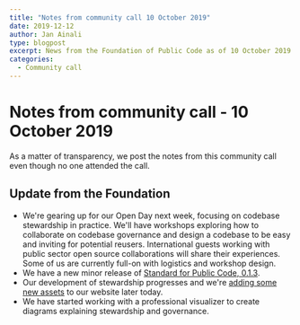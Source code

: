 ```yaml
---
title: "Notes from community call 10 October 2019"
date: 2019-12-12
author: Jan Ainali
type: blogpost
excerpt: News from the Foundation of Public Code as of 10 October 2019.
categories:
  - Community call
---
```


# Notes from community call - 10 October 2019

As a matter of transparency, we post the notes from this community call even though no one attended the call.

## Update from the Foundation

* We're gearing up for our Open Day next week, focusing on codebase stewardship in practice. We'll have workshops exploring how to collaborate on codebase governance and design a codebase to be easy and inviting for potential reusers. International guests working with public sector open source collaborations will share their experiences. Some of us are currently full-on with logistics and workshop design.
* We have a new minor release of [Standard for Public Code, 0.1.3](https://github.com/publiccodenet/standard/releases/tag/0.1.3).
* Our development of stewardship progresses and we're [adding some new assets](https://github.com/publiccodenet/about/pull/430) to our website later today.
* We have started working with a professional visualizer to create diagrams explaining stewardship and governance.
